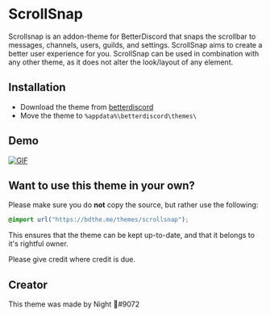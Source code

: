 # ScrollSnap

Scrollsnap is an addon-theme for BetterDiscord that snaps the scrollbar to messages, channels, users, guilds, and settings. ScrollSnap aims to create a better user experience for you. ScrollSnap can be used in combination with any other theme, as it does not alter the look/layout of any element.

## Installation

* Download the theme from [betterdiscord](https://betterdiscord.net/ghdl/?id=)
* Move the theme to `%appdata%\betterdiscord\themes\`

## Demo
[![GIF](https://bdthe.me/img/scrollsnap.gif)](https://bdthe.me/img/scrollsnap.gif)

## Want to use this theme in your own?
Please make sure you do **not** copy the source, but rather use the following: 
```css
@import url("https://bdthe.me/themes/scrollsnap");
```
This ensures that the theme can be kept up-to-date, and that it belongs to it's rightful owner.

Please give credit where credit is due.

## Creator
This theme was made by Night 👻#9072
